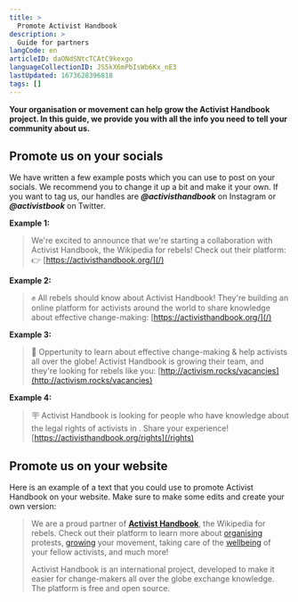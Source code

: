 ```yaml
---
title: >
  Promote Activist Handbook
description: >
  Guide for partners
langCode: en
articleID: daONdSNtcTCAtC9kexgo
languageCollectionID: JS5kX6mPbIsWb6Kx_nE3
lastUpdated: 1673628396818
tags: []
---
```


**Your organisation or movement can help grow the Activist Handbook project. In this guide, we provide you with all the info you need to tell your community about us.**

## **Promote us on your socials**

We have written a few example posts which you can use to post on your socials. We recommend you to change it up a bit and make it your own. If you want to tag us, our handles are _**@activisthandbook**_ on Instagram or _**@activistbook**_ on Twitter.

**Example 1:**

> We're excited to announce that we're starting a collaboration with Activist Handbook, the Wikipedia for rebels! Check out their platform:  
> 👉 [https://activisthandbook.org/](/)

**Example 2:**

> ✊ All rebels should know about Activist Handbook! They're building an online platform for activists around the world to share knowledge about effective change-making: [https://activisthandbook.org/](/)

**Example 3:**

> 📢 Oppertunity to learn about effective change-making & help activists all over the globe! Activist Handbook is growing their team, and they're looking for rebels like you: [http://activism.rocks/vacancies](http://activism.rocks/vacancies)

**Example 4:**

> 🪧 Activist Handbook is looking for people who have knowledge about the legal rights of activists in <Your country>. Share your experience! [https://activisthandbook.org/rights](/rights)

## Promote us on your website

Here is an example of a text that you could use to promote Activist Handbook on your website. Make sure to make some edits and create your own version:

> We are a proud partner of [**Activist Handbook**](/), the Wikipedia for rebels. Check out their platform to learn more about [organising](/organising) protests, [growing](/communication) your movement, taking care of the [wellbeing](/wellbeing) of your fellow activists, and much more!
> 
> Activist Handbook is an international project, developed to make it easier for change-makers all over the globe exchange knowledge. The platform is free and open source.